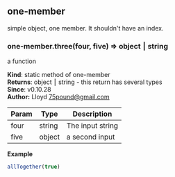 ## one-member
simple object, one member. It shouldn't have an index.

### one-member.three(four, five) ⇒ object ⎮ string
a function

**Kind**: static method of one-member  
**Returns**: object ⎮ string - this return has several types  
**Since**: v0.10.28  
**Author:** Lloyd <75pound@gmail.com>  

| Param | Type | Description |
| --- | --- | --- |
| four | string | The input string |
| five | object | a second input |

**Example**  
```js
allTogether(true)
```

